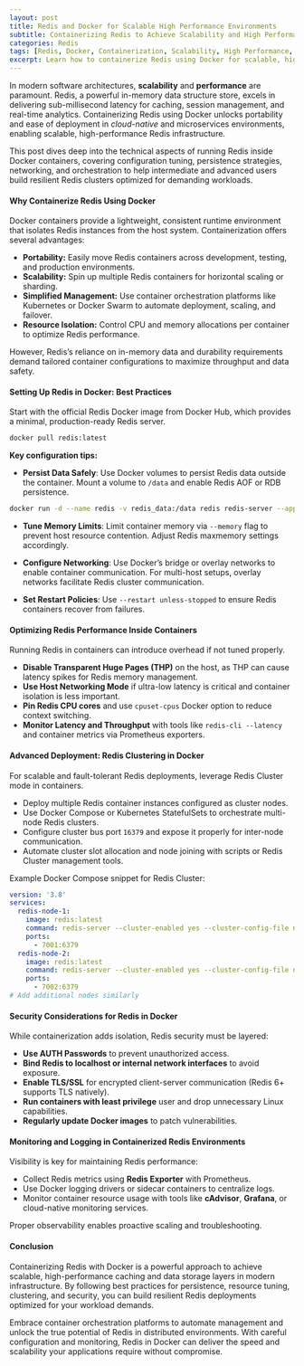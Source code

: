 ```yaml
---
layout: post
title: Redis and Docker for Scalable High Performance Environments
subtitle: Containerizing Redis to Achieve Scalability and High Performance in Modern Infrastructure
categories: Redis
tags: [Redis, Docker, Containerization, Scalability, High Performance, DevOps, Caching, Microservices]
excerpt: Learn how to containerize Redis using Docker for scalable, high-performance environments. Explore best practices, configuration tips, and advanced deployment strategies.
---
```

In modern software architectures, **scalability** and **performance** are paramount. Redis, a powerful in-memory data structure store, excels in delivering sub-millisecond latency for caching, session management, and real-time analytics. Containerizing Redis using Docker unlocks portability and ease of deployment in *cloud-native* and microservices environments, enabling scalable, high-performance Redis infrastructure.

This post dives deep into the technical aspects of running Redis inside Docker containers, covering configuration tuning, persistence strategies, networking, and orchestration to help intermediate and advanced users build resilient Redis clusters optimized for demanding workloads.

#### Why Containerize Redis Using Docker

Docker containers provide a lightweight, consistent runtime environment that isolates Redis instances from the host system. Containerization offers several advantages:

- **Portability:** Easily move Redis containers across development, testing, and production environments.
- **Scalability:** Spin up multiple Redis containers for horizontal scaling or sharding.
- **Simplified Management:** Use container orchestration platforms like Kubernetes or Docker Swarm to automate deployment, scaling, and failover.
- **Resource Isolation:** Control CPU and memory allocations per container to optimize Redis performance.

However, Redis’s reliance on in-memory data and durability requirements demand tailored container configurations to maximize throughput and data safety.

#### Setting Up Redis in Docker: Best Practices

Start with the official Redis Docker image from Docker Hub, which provides a minimal, production-ready Redis server.

```bash
docker pull redis:latest
```

**Key configuration tips:**

- **Persist Data Safely**: Use Docker volumes to persist Redis data outside the container. Mount a volume to `/data` and enable Redis AOF or RDB persistence.

```bash
docker run -d --name redis -v redis_data:/data redis redis-server --appendonly yes
```

- **Tune Memory Limits**: Limit container memory via `--memory` flag to prevent host resource contention. Adjust Redis maxmemory settings accordingly.

- **Configure Networking**: Use Docker’s bridge or overlay networks to enable container communication. For multi-host setups, overlay networks facilitate Redis cluster communication.

- **Set Restart Policies**: Use `--restart unless-stopped` to ensure Redis containers recover from failures.

#### Optimizing Redis Performance Inside Containers

Running Redis in containers can introduce overhead if not tuned properly.

- **Disable Transparent Huge Pages (THP)** on the host, as THP can cause latency spikes for Redis memory management.
- **Use Host Networking Mode** if ultra-low latency is critical and container isolation is less important.
- **Pin Redis CPU cores** and use `cpuset-cpus` Docker option to reduce context switching.
- **Monitor Latency and Throughput** with tools like `redis-cli --latency` and container metrics via Prometheus exporters.

#### Advanced Deployment: Redis Clustering in Docker

For scalable and fault-tolerant Redis deployments, leverage Redis Cluster mode in containers.

- Deploy multiple Redis container instances configured as cluster nodes.
- Use Docker Compose or Kubernetes StatefulSets to orchestrate multi-node Redis clusters.
- Configure cluster bus port `16379` and expose it properly for inter-node communication.
- Automate cluster slot allocation and node joining with scripts or Redis Cluster management tools.

Example Docker Compose snippet for Redis Cluster:

```yaml
version: '3.8'
services:
  redis-node-1:
    image: redis:latest
    command: redis-server --cluster-enabled yes --cluster-config-file nodes.conf --cluster-node-timeout 5000 --appendonly yes
    ports:
      - 7001:6379
  redis-node-2:
    image: redis:latest
    command: redis-server --cluster-enabled yes --cluster-config-file nodes.conf --cluster-node-timeout 5000 --appendonly yes
    ports:
      - 7002:6379
# Add additional nodes similarly
```

#### Security Considerations for Redis in Docker

While containerization adds isolation, Redis security must be layered:

- **Use AUTH Passwords** to prevent unauthorized access.
- **Bind Redis to localhost or internal network interfaces** to avoid exposure.
- **Enable TLS/SSL** for encrypted client-server communication (Redis 6+ supports TLS natively).
- **Run containers with least privilege** user and drop unnecessary Linux capabilities.
- **Regularly update Docker images** to patch vulnerabilities.

#### Monitoring and Logging in Containerized Redis Environments

Visibility is key for maintaining Redis performance:

- Collect Redis metrics using **Redis Exporter** with Prometheus.
- Use Docker logging drivers or sidecar containers to centralize logs.
- Monitor container resource usage with tools like **cAdvisor**, **Grafana**, or cloud-native monitoring services.

Proper observability enables proactive scaling and troubleshooting.

#### Conclusion

Containerizing Redis with Docker is a powerful approach to achieve scalable, high-performance caching and data storage layers in modern infrastructure. By following best practices for persistence, resource tuning, clustering, and security, you can build resilient Redis deployments optimized for your workload demands.

Embrace container orchestration platforms to automate management and unlock the true potential of Redis in distributed environments. With careful configuration and monitoring, Redis in Docker can deliver the speed and scalability your applications require without compromise.
